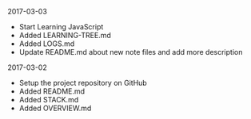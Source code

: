 2017-03-03
- Start Learning JavaScript
- Added LEARNING-TREE.md
- Added LOGS.md
- Update README.md about new note files and add more description

2017-03-02
- Setup the project repository on GitHub
- Added README.md
- Added STACK.md
- Added OVERVIEW.md